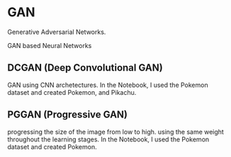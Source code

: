 # GAN
Generative Adversarial Networks.

GAN based Neural Networks

## DCGAN (Deep Convolutional GAN)
GAN using CNN archetectures.
In the Notebook, I used the Pokemon dataset and created Pokemon, and Pikachu.

## PGGAN (Progressive GAN)
progressing the size of the image from low to high.
using the same weight throughout the learning stages.
In the Notebook, I used the Pokemon dataset and created Pokemon.
